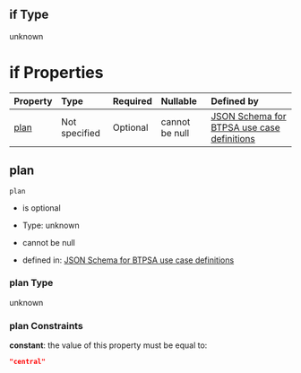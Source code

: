 ## if Type

unknown

# if Properties

| Property      | Type          | Required | Nullable       | Defined by                                                                                                                                                                                                                                  |
| :------------ | :------------ | :------- | :------------- | :------------------------------------------------------------------------------------------------------------------------------------------------------------------------------------------------------------------------------------------ |
| [plan](#plan) | Not specified | Optional | cannot be null | [JSON Schema for BTPSA use case definitions](btpsa-usecase-properties-services-items-allof-1-then-allof-12-then-allof-0-if-properties-plan.md "undefined#/properties/services/items/allOf/1/then/allOf/12/then/allOf/0/if/properties/plan") |

## plan



`plan`

*   is optional

*   Type: unknown

*   cannot be null

*   defined in: [JSON Schema for BTPSA use case definitions](btpsa-usecase-properties-services-items-allof-1-then-allof-12-then-allof-0-if-properties-plan.md "undefined#/properties/services/items/allOf/1/then/allOf/12/then/allOf/0/if/properties/plan")

### plan Type

unknown

### plan Constraints

**constant**: the value of this property must be equal to:

```json
"central"
```
